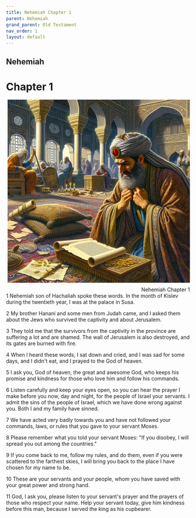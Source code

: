 ```yaml
---
title: Nehemiah Chapter 1
parent: Nehemiah
grand_parent: Old Testament
nav_order: 1
layout: default
---
```


## Nehemiah

# Chapter 1

<div style="clear: both; text-align: right;">
    <img src="/assets/Image/Nehemiah/500/1.jpg" alt="Nehemiah Chapter 1" class="chapter-image" style="max-width: 100%; height: auto; float: right; margin: 0 0 10px 10px; padding-left: 10%;">
    <figcaption style="font-size: 14px;">Nehemiah Chapter 1</figcaption>
</div>
1 Nehemiah son of Hachaliah spoke these words. In the month of Kislev during the twentieth year, I was at the palace in Susa.

2 My brother Hanani and some men from Judah came, and I asked them about the Jews who survived the captivity and about Jerusalem.

3 They told me that the survivors from the captivity in the province are suffering a lot and are shamed. The wall of Jerusalem is also destroyed, and its gates are burned with fire.

4 When I heard these words, I sat down and cried, and I was sad for some days, and I didn't eat, and I prayed to the God of heaven.

5 I ask you, God of heaven, the great and awesome God, who keeps his promise and kindness for those who love him and follow his commands.

6 Listen carefully and keep your eyes open, so you can hear the prayer I make before you now, day and night, for the people of Israel your servants. I admit the sins of the people of Israel, which we have done wrong against you. Both I and my family have sinned.

7 We have acted very badly towards you and have not followed your commands, laws, or rules that you gave to your servant Moses.

8 Please remember what you told your servant Moses: "If you disobey, I will spread you out among the countries."

9 If you come back to me, follow my rules, and do them, even if you were scattered to the farthest skies, I will bring you back to the place I have chosen for my name to be.

10 These are your servants and your people, whom you have saved with your great power and strong hand.

11 God, I ask you, please listen to your servant's prayer and the prayers of those who respect your name. Help your servant today, give him kindness before this man, because I served the king as his cupbearer.


